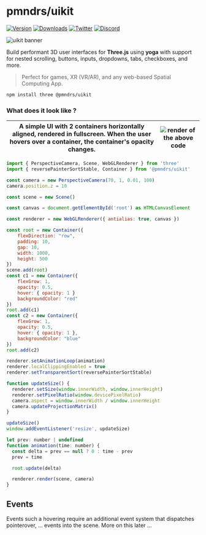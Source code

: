 <h1>pmndrs/uikit</h1>

[![Version](https://img.shields.io/npm/v/@pmndrs/uikit?style=flat&colorA=000000&colorB=000000)](https://npmjs.com/package/@pmndrs/uikit)
[![Downloads](https://img.shields.io/npm/dt/@pmndrs/uikit.svg?style=flat&colorA=000000&colorB=000000)](https://npmjs.com/package/@pmndrs/uikit)
[![Twitter](https://img.shields.io/twitter/follow/pmndrs?label=%40pmndrs&style=flat&colorA=000000&colorB=000000&logo=twitter&logoColor=000000)](https://twitter.com/pmndrs)
[![Discord](https://img.shields.io/discord/740090768164651008?style=flat&colorA=000000&colorB=000000&label=discord&logo=discord&logoColor=000000)](https://discord.gg/ZZjjNvJ)

![uikit banner](./docs/getting-started/banner.jpg)

Build performant 3D user interfaces for **Three.js** using **yoga** with support for nested scrolling, buttons, inputs, dropdowns, tabs, checkboxes, and more.

> Perfect for games, XR (VR/AR), and any web-based Spatial Computing App.

```bash
npm install three @pmndrs/uikit
```

### What does it look like ?

| A simple UI with 2 containers horizontally aligned, rendered in fullscreen. When the user hovers over a container, the container's opacity changes. | ![render of the above code](./docs/getting-started/basic-example.gif) |
| --------------------------------------------------------------------------------------------------------------------------------------------------- | --------------------------------------------------------------------- |

```jsx
import { PerspectiveCamera, Scene, WebGLRenderer } from 'three'
import { reversePainterSortStable, Container } from '@pmndrs/uikit'

const camera = new PerspectiveCamera(70, 1, 0.01, 100)
camera.position.z = 10

const scene = new Scene()

const canvas = document.getElementById('root') as HTMLCanvasElement

const renderer = new WebGLRenderer({ antialias: true, canvas })

const root = new Container({
    flexDirection: "row",
    padding: 10,
    gap: 10,
    width: 1000,
    height: 500
})
scene.add(root)
const c1 = new Container({
    flexGrow: 1,
    opacity: 0.5,
    hover: { opacity: 1 }
    backgroundColor: "red"
})
root.add(c1)
const c2 = new Container({
    flexGrow: 1,
    opacity: 0.5,
    hover: { opacity: 1 },
    backgroundColor: "blue"
})
root.add(c2)

renderer.setAnimationLoop(animation)
renderer.localClippingEnabled = true
renderer.setTransparentSort(reversePainterSortStable)

function updateSize() {
  renderer.setSize(window.innerWidth, window.innerHeight)
  renderer.setPixelRatio(window.devicePixelRatio)
  camera.aspect = window.innerWidth / window.innerHeight
  camera.updateProjectionMatrix()
}

updateSize()
window.addEventListener('resize', updateSize)

let prev: number | undefined
function animation(time: number) {
  const delta = prev == null ? 0 : time - prev
  prev = time

  root.update(delta)

  renderer.render(scene, camera)
}

```

## Events

Events such a hovering require an additional event system that dispatches pointerover, ... events into the scene. More on this later ...
